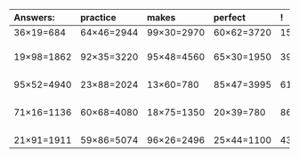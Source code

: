 | Answers: | practice | makes | perfect | ! |
| :--- | :--- | :--- | :--- | :--- |
| 36×19=684 | 64×46=2944 | 99×30=2970 | 60×62=3720 | 15×67=1005 | 
|   |   |   |   |   | 
|   |   |   |   |   | 
|   |   |   |   |   | 
| 19×98=1862 | 92×35=3220 | 95×48=4560 | 65×30=1950 | 39×21=819 | 
|   |   |   |   |   | 
|   |   |   |   |   | 
|   |   |   |   |   | 
|   |   |   |   |   | 
| 95×52=4940 | 23×88=2024 | 13×60=780 | 85×47=3995 | 61×13=793 | 
|   |   |   |   |   | 
|   |   |   |   |   | 
|   |   |   |   |   | 
|   |   |   |   |   | 
| 71×16=1136 | 60×68=4080 | 18×75=1350 | 20×39=780 | 86×86=7396 | 
|   |   |   |   |   | 
|   |   |   |   |   | 
|   |   |   |   |   | 
|   |   |   |   |   | 
| 21×91=1911 | 59×86=5074 | 96×26=2496 | 25×44=1100 | 43×23=989 | 
